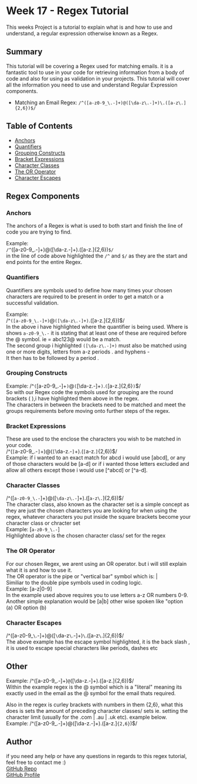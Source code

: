 # Week 17 - Regex Tutorial

This weeks Project is a tutorial to explain what is and how to use and understand, a regular expression otherwise known as a Regex.

## Summary
This tutorial will be covering a Regex used for matching emails.
it is a fantastic tool to use in your code for retrieving information from a body of code and also for using as validation in your projects.
This tutorial will cover all the information you need to use and understand Regular Expression components.
<br>

* Matching an Email Regex: `/^([a-z0-9_\.-]+)@([\da-z\.-]+)\.([a-z\.]{2,6})$/`

## Table of Contents

- [Anchors](#anchors)
- [Quantifiers](#quantifiers)
- [Grouping Constructs](#grouping-constructs)
- [Bracket Expressions](#bracket-expressions)
- [Character Classes](#character-classes)
- [The OR Operator](#the-or-operator)
- [Character Escapes](#character-escapes)

## Regex Components

### Anchors
The anchors of a Regex is what is used to both start and finish the line of code you are trying to find.

Example: <br>
`/^`([a-z0-9_\.-]+)@([\da-z\.-]+)\.([a-z\.]{2,6})`$/`
<br>
in the line of code above highlighted the `/^` and `$/` as they are the start and end points for the entire Regex.

### Quantifiers
Quantifiers are symbols used to define how many times your chosen characters are required to be present in order to get a match or a successful validation.

Example: 
<br>
/^`([a-z0-9_\.-]+)`@`([\da-z\.-]+)`\.([a-z\.]{2,6})$/
<br>
In the above i have highlighted where the quantifier is being used. 
Where is shows `a-z0-9_\.-` it is stating that at least one of these are required before the @ symbol. ie = abc123@ would be a match.
<br>
The second group i highlighted `([\da-z\.-]+)` must also be matched using one or more digits, letters from a-z periods . and hyphens - <br> It then has to be followed by a period .

### Grouping Constructs
Example: /^`(`[a-z0-9_\.-]+`)`@`(`[\da-z\.-]+`)`\.`(`[a-z\.]{2,6}`)`$/
<br>
So with our Regex code the symbols used for grouping are the round brackets ( ),i have highlighted them above in the regex.
<br>
The characters in between the brackets need to be matched and meet the groups requirements before moving onto further steps of the regex.

### Bracket Expressions
These are used to the enclose the characters you wish to be matched in your code.
<br>
/^(`[`a-z0-9_\.-`]`+)@(`[`\da-z\.-`]`+)\.(`[`a-z\.`]`{2,6})$/
<br>
Example: if i wanted to an exact match for abcd i would use [abcd], or any of those characters would be [a-d] or if i wanted those letters excluded and allow all others except those i would use [^abcd] or [^a-d].

### Character Classes
/^([`a-z0-9_\.-`]+)@([`\da-z\.-`]+)\.([`a-z\.`]{2,6})$/
<br>
The character class, also known as the character set is a simple concept as they are just the chosen characters you are looking for when using the regex, whatever characters you put inside the square brackets become your character class or chracter set
<br>
Example: [`a-z0-9_\.-`]
<br>
Highlighted above is the chosen character class/ set for the regex
<br>

### The OR Operator

For our chosen Regex, we arent using an OR operator. but i will still explain what it is and how to use it.
<br>
The OR operator is the pipe or "vertical bar" symbol  which is: |
<br> 
Similiar to the double pipe symbols used in coding logic.
<br>
Example: [a-z|0-9]
<br>
In the example used above requires you to use letters a-z OR numbers 0-9. Another simple explanation would be [a|b] other wise spoken like "option (a) OR option (b)

### Character Escapes
/^([a-z0-9_`\`.-]+)@([`\`da-z`\`.-]+)`\`.([a-z`\`.]{2,6})$/
<br>
The above example has the escape symbol highlighted, it is the back slash \, it is used to escape special characters like periods, dashes etc

## Other
Example:
/^([a-z0-9_\.-]+)`@`([\da-z\.-]+)\.([a-z\.]{2,6})$/
<br>
Within the example regex is the @ symbol which is a "literal" meaning its exactly used in the email as the @ symbol for the email thats required.
<br>

Also in the regex is curley brackets with numbers in them {2,6}, what this does is sets the amount of preceding character classes/ sets ie. setting the character limit (usually for the .com | .au | .uk etc). example below.
<br>
Example:
/^([a-z0-9_\.-]+)@([\da-z\.-]+)\.([a-z\.]`{2,6}`)$/

## Author
if you need any help or have any questions in regards to this regex tutorial, feel free to contact me :)
<br>
[GitHub Repo](https://github.com/JRoberts94/Week17-Regex-Tutorial/blob/main/Regex-Tutorial.MD)
<br>
[GitHub Profile](https://github.com/JRoberts94)